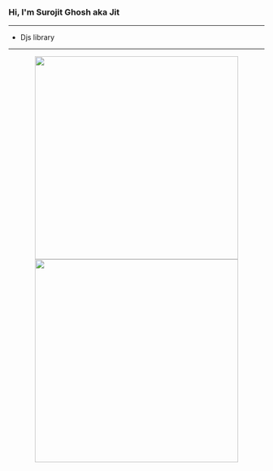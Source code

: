 ### Hi, I'm Surojit Ghosh aka Jit

---

- Djs library

---

<div align="center">
  <img src="https://github-readme-stats.vercel.app/api?username=surojit-ghosh&show_icons=true&theme=radical&count_private=true"width="400" >
  <img src="https://github-readme-stats.vercel.app/api/top-langs/?username=surojit-ghosh&layout=compact" width="400">
</div>
